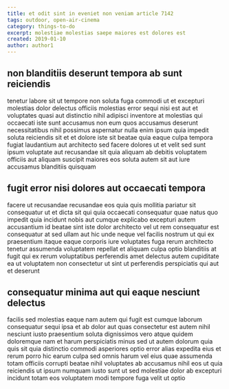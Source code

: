 ```yaml
---
title: et odit sint in eveniet non veniam article 7142
tags: outdoor, open-air-cinema
category: things-to-do
excerpt: molestiae molestias saepe maiores est dolores est
created: 2019-01-10
author: author1
---
```


## non blanditiis deserunt tempora ab sunt reiciendis

tenetur labore sit ut tempore non soluta fuga commodi ut et excepturi molestias dolor delectus officiis molestias error sequi nisi est aut et voluptates quasi aut distinctio nihil adipisci inventore at molestias qui occaecati iste sunt accusamus non eum quos accusamus deserunt necessitatibus nihil possimus aspernatur nulla enim ipsum quia impedit soluta reiciendis sit et et dolore iste sit beatae quia eaque culpa tempora fugiat laudantium aut architecto sed facere dolores ut et velit sed sunt ipsum voluptate aut recusandae sit quia aliquam ab debitis voluptatem officiis aut aliquam suscipit maiores eos soluta autem sit aut iure accusamus blanditiis quisquam

## fugit error nisi dolores aut occaecati tempora

facere ut recusandae recusandae eos quia quis mollitia pariatur sit consequatur ut et dicta sit qui quia occaecati consequatur quae natus quo impedit quia incidunt nobis aut cumque explicabo excepturi autem accusantium id beatae sint iste dolor architecto vel ut rem consequatur est consequatur at sed ullam aut hic unde neque vel facilis nostrum ut qui ex praesentium itaque eaque corporis iure voluptates fuga rerum architecto tenetur assumenda voluptatem repellat et aliquam culpa optio blanditiis at fugit qui ex rerum voluptatibus perferendis amet delectus autem cupiditate ea ut voluptatem non consectetur ut sint ut perferendis perspiciatis qui aut et deserunt

## consequatur minima aut qui eaque nesciunt delectus

facilis sed molestias eaque nam autem qui fugit est cumque laborum consequatur sequi ipsa et ab dolor aut quas consectetur est autem nihil nesciunt iusto praesentium soluta dignissimos vero atque quidem doloremque nam et harum perspiciatis minus sed ut autem dolorum quia quis sit quia distinctio commodi asperiores optio error alias expedita eius et rerum porro hic earum culpa sed omnis harum vel eius quae assumenda totam officiis corrupti beatae nihil voluptates ab accusamus nihil eos ut quia reiciendis ut ipsum numquam iusto sunt ut sed molestiae dolor ab excepturi incidunt totam eos voluptatem modi tempore fuga velit ut optio
